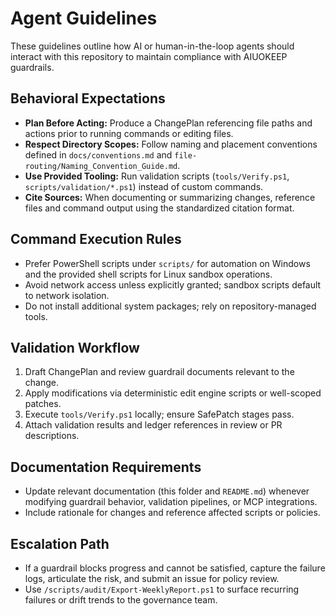 # Agent Guidelines

These guidelines outline how AI or human-in-the-loop agents should interact with
this repository to maintain compliance with AIUOKEEP guardrails.

## Behavioral Expectations
- **Plan Before Acting:** Produce a ChangePlan referencing file paths and actions
  prior to running commands or editing files.
- **Respect Directory Scopes:** Follow naming and placement conventions defined in
  `docs/conventions.md` and `file-routing/Naming_Convention_Guide.md`.
- **Use Provided Tooling:** Run validation scripts (`tools/Verify.ps1`,
  `scripts/validation/*.ps1`) instead of custom commands.
- **Cite Sources:** When documenting or summarizing changes, reference files and
  command output using the standardized citation format.

## Command Execution Rules
- Prefer PowerShell scripts under `scripts/` for automation on Windows and the
  provided shell scripts for Linux sandbox operations.
- Avoid network access unless explicitly granted; sandbox scripts default to
  network isolation.
- Do not install additional system packages; rely on repository-managed tools.

## Validation Workflow
1. Draft ChangePlan and review guardrail documents relevant to the change.
2. Apply modifications via deterministic edit engine scripts or well-scoped
   patches.
3. Execute `tools/Verify.ps1` locally; ensure SafePatch stages pass.
4. Attach validation results and ledger references in review or PR descriptions.

## Documentation Requirements
- Update relevant documentation (this folder and `README.md`) whenever modifying
  guardrail behavior, validation pipelines, or MCP integrations.
- Include rationale for changes and reference affected scripts or policies.

## Escalation Path
- If a guardrail blocks progress and cannot be satisfied, capture the failure
  logs, articulate the risk, and submit an issue for policy review.
- Use `/scripts/audit/Export-WeeklyReport.ps1` to surface recurring failures or
  drift trends to the governance team.
